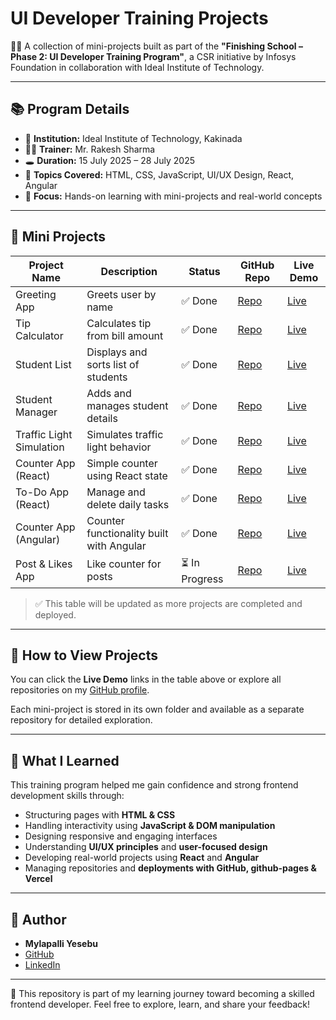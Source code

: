 # UI Developer Training Projects

👨‍💻 A collection of mini-projects built as part of the
**"Finishing School – Phase 2: UI Developer Training Program"**,
a CSR initiative by Infosys Foundation in collaboration with Ideal Institute of Technology.

---

## 📚 Program Details

* 🏫 **Institution:** Ideal Institute of Technology, Kakinada
* 👨‍🏫 **Trainer:** Mr. Rakesh Sharma
* 🕳️ **Duration:** 15 July 2025 – 28 July 2025
* 🧠 **Topics Covered:** HTML, CSS, JavaScript, UI/UX Design, React, Angular
* 🎯 **Focus:** Hands-on learning with mini-projects and real-world concepts

---

## 🧩 Mini Projects

| Project Name             | Description                              | Status        | GitHub Repo                                                    | Live Demo                                                  |
| ------------------------ | ---------------------------------------- | ------------- | -------------------------------------------------------------- | ---------------------------------------------------------- |
| Greeting App             | Greets user by name                      | ✅ Done        | [Repo](https://github.com/MylapalliYesebu/greeting-app)        | [Live](https://greeting-app-five.vercel.app/)              |
| Tip Calculator           | Calculates tip from bill amount          | ✅ Done        | [Repo](https://github.com/MylapalliYesebu/tip-calculator)      | [Live](https://mylapalliyesebu.github.io/Tip-Calculator/)  |
| Student List             | Displays and sorts list of students      | ✅ Done        | [Repo](https://github.com/MylapalliYesebu/student-list)        | [Live](https://mylapalliyesebu.github.io/student-list/)                    |
| Student Manager          | Adds and manages student details         | ✅ Done        | [Repo](https://github.com/MylapalliYesebu/student-manager)     | [Live](https://mylapalliyesebu.github.io/student-manager/) |
| Traffic Light Simulation | Simulates traffic light behavior         | ✅ Done        | [Repo](https://github.com/MylapalliYesebu/Traffic-Lights)      | [Live](https://mylapalliyesebu.github.io/traffic-light/)                   |
| Counter App (React)      | Simple counter using React state         | ✅ Done | [Repo](https://github.com/MylapalliYesebu/counter-app-react)   | [Live](https://mylapalliyesebu.github.io/counter-app-react/)                                                  |
| To-Do App (React)        | Manage and delete daily tasks            | ✅ Done | [Repo](https://github.com/MylapalliYesebu/todo-app-react)      | [Live](https://mylapalliyesebu.github.io/todo-app-react/)                                                  |
| Counter App (Angular)    | Counter functionality built with Angular | ✅ Done | [Repo](https://github.com/MylapalliYesebu/counter-app-angular) | [Live](https://mylapalliyesebu.github.io/counter-app-angular/)                                                  |
| Post & Likes App         | Like counter for posts                   | ⏳ In Progress | [Repo](https://github.com/MylapalliYesebu/post-likes-app)      | [Live](https://mylapalliyesebu.github.io/post-likes-app-react/)                                                  |

> ✅ This table will be updated as more projects are completed and deployed.

---

## 🚀 How to View Projects

You can click the **Live Demo** links in the table above or explore all repositories on my [GitHub profile](https://github.com/MylapalliYesebu).

Each mini-project is stored in its own folder and available as a separate repository for detailed exploration.

---

## 📌 What I Learned

This training program helped me gain confidence and strong frontend development skills through:

* Structuring pages with **HTML & CSS**
* Handling interactivity using **JavaScript & DOM manipulation**
* Designing responsive and engaging interfaces
* Understanding **UI/UX principles** and **user-focused design**
* Developing real-world projects using **React** and **Angular**
* Managing repositories and **deployments with GitHub, github-pages & Vercel**

---

## 👤 Author

* **Mylapalli Yesebu**
* [GitHub](https://github.com/MylapalliYesebu)
* [LinkedIn](https://www.linkedin.com/in/yesebu-mylapalli/)

---

🔗 This repository is part of my learning journey toward becoming a skilled frontend developer.
Feel free to explore, learn, and share your feedback!
